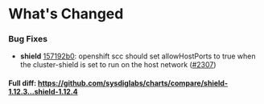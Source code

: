 # What's Changed

### Bug Fixes
- **shield** [157192b0](https://github.com/sysdiglabs/charts/commit/157192b05926c85c4abd3706441365d5eeabbb6e): openshift scc should set allowHostPorts to true when the cluster-shield is set to run on the host network ([#2307](https://github.com/sysdiglabs/charts/issues/2307))
#### Full diff: https://github.com/sysdiglabs/charts/compare/shield-1.12.3...shield-1.12.4
